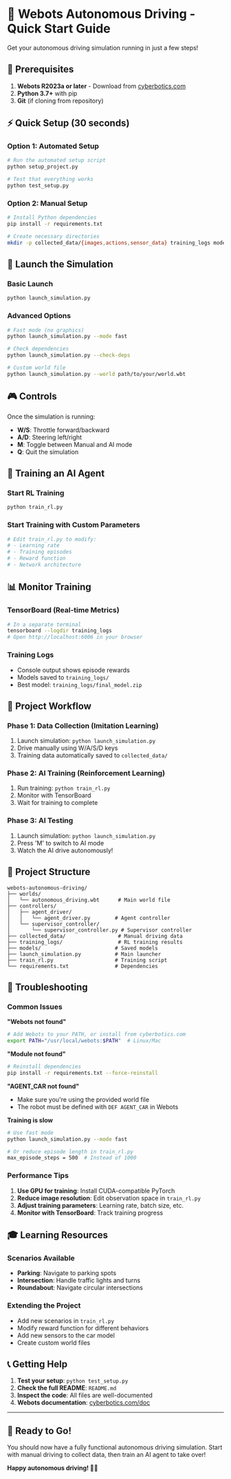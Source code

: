 # 🚗 Webots Autonomous Driving - Quick Start Guide

Get your autonomous driving simulation running in just a few steps!

## 🎯 Prerequisites

1. **Webots R2023a or later** - Download from [cyberbotics.com](https://cyberbotics.com/)
2. **Python 3.7+** with pip
3. **Git** (if cloning from repository)

## ⚡ Quick Setup (30 seconds)

### Option 1: Automated Setup
```bash
# Run the automated setup script
python setup_project.py

# Test that everything works
python test_setup.py
```

### Option 2: Manual Setup
```bash
# Install Python dependencies
pip install -r requirements.txt

# Create necessary directories
mkdir -p collected_data/{images,actions,sensor_data} training_logs models results
```

## 🚀 Launch the Simulation

### Basic Launch
```bash
python launch_simulation.py
```

### Advanced Options
```bash
# Fast mode (no graphics)
python launch_simulation.py --mode fast

# Check dependencies
python launch_simulation.py --check-deps

# Custom world file
python launch_simulation.py --world path/to/your/world.wbt
```

## 🎮 Controls

Once the simulation is running:

- **W/S**: Throttle forward/backward
- **A/D**: Steering left/right  
- **M**: Toggle between Manual and AI mode
- **Q**: Quit the simulation

## 🤖 Training an AI Agent

### Start RL Training
```bash
python train_rl.py
```

### Start Training with Custom Parameters
```bash
# Edit train_rl.py to modify:
# - Learning rate
# - Training episodes
# - Reward function
# - Network architecture
```

## 📊 Monitor Training

### TensorBoard (Real-time Metrics)
```bash
# In a separate terminal
tensorboard --logdir training_logs
# Open http://localhost:6006 in your browser
```

### Training Logs
- Console output shows episode rewards
- Models saved to `training_logs/`
- Best model: `training_logs/final_model.zip`

## 🎯 Project Workflow

### Phase 1: Data Collection (Imitation Learning)
1. Launch simulation: `python launch_simulation.py`
2. Drive manually using W/A/S/D keys
3. Training data automatically saved to `collected_data/`

### Phase 2: AI Training (Reinforcement Learning)  
1. Run training: `python train_rl.py`
2. Monitor with TensorBoard
3. Wait for training to complete

### Phase 3: AI Testing
1. Launch simulation: `python launch_simulation.py`
2. Press 'M' to switch to AI mode
3. Watch the AI drive autonomously!

## 📁 Project Structure

```
webots-autonomous-driving/
├── worlds/
│   └── autonomous_driving.wbt      # Main world file
├── controllers/
│   ├── agent_driver/
│   │   └── agent_driver.py        # Agent controller
│   └── supervisor_controller/
│       └── supervisor_controller.py # Supervisor controller
├── collected_data/                 # Manual driving data
├── training_logs/                  # RL training results  
├── models/                        # Saved models
├── launch_simulation.py           # Main launcher
├── train_rl.py                    # Training script
└── requirements.txt               # Dependencies
```

## 🔧 Troubleshooting

### Common Issues

**"Webots not found"**
```bash
# Add Webots to your PATH, or install from cyberbotics.com
export PATH="/usr/local/webots:$PATH"  # Linux/Mac
```

**"Module not found"**
```bash
# Reinstall dependencies
pip install -r requirements.txt --force-reinstall
```

**"AGENT_CAR not found"**
- Make sure you're using the provided world file
- The robot must be defined with `DEF AGENT_CAR` in Webots

**Training is slow**
```bash
# Use fast mode
python launch_simulation.py --mode fast

# Or reduce episode length in train_rl.py
max_episode_steps = 500  # Instead of 1000
```

### Performance Tips

1. **Use GPU for training**: Install CUDA-compatible PyTorch
2. **Reduce image resolution**: Edit observation space in `train_rl.py`
3. **Adjust training parameters**: Learning rate, batch size, etc.
4. **Monitor with TensorBoard**: Track training progress

## 🎓 Learning Resources

### Scenarios Available
- **Parking**: Navigate to parking spots
- **Intersection**: Handle traffic lights and turns
- **Roundabout**: Navigate circular intersections

### Extending the Project
- Add new scenarios in `train_rl.py`
- Modify reward function for different behaviors
- Add new sensors to the car model
- Create custom world files

## 📞 Getting Help

1. **Test your setup**: `python test_setup.py`
2. **Check the full README**: `README.md`
3. **Inspect the code**: All files are well-documented
4. **Webots documentation**: [cyberbotics.com/doc](https://cyberbotics.com/doc)

---

## 🎉 Ready to Go!

You should now have a fully functional autonomous driving simulation. Start with manual driving to collect data, then train an AI agent to take over!

**Happy autonomous driving! 🚗💨**